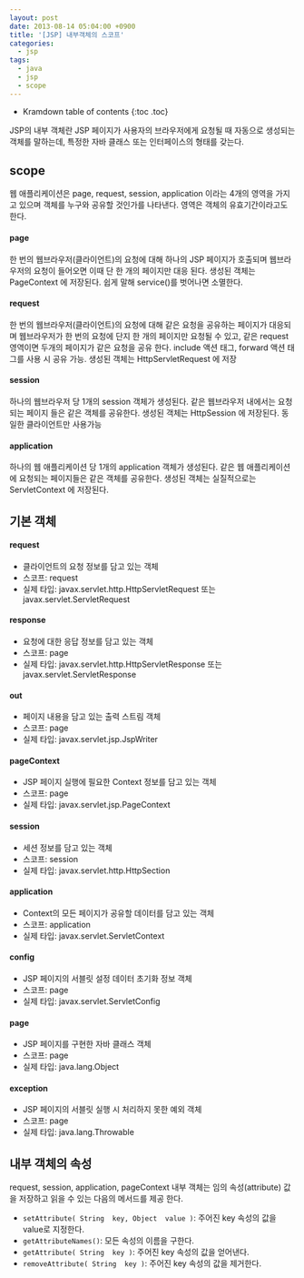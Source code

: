 ```yaml
---
layout: post
date: 2013-08-14 05:04:00 +0900
title: '[JSP] 내부객체의 스코프'
categories:
  - jsp
tags:
  - java
  - jsp
  - scope
---
```


* Kramdown table of contents
{:toc .toc}

JSP의 내부 객체란 JSP 페이지가 사용자의 브라우저에게 요청될 때 자동으로 생성되는 객체를 말하는데, 특정한 자바 클래스 또는 인터페이스의 형태를 갖는다.

## scope

웹 애플리케이션은 page, request, session, application 이라는 4개의 영역을 가지고 있으며 객체를 누구와 공유할 것인가를 나타낸다. 영역은 객체의 유효기간이라고도 한다.

#### page

한 번의 웹브라우저(클라이언트)의 요청에 대해 하나의 JSP 페이지가 호출되며 웹브라우저의 요청이 들어오면 이때 단 한 개의 페이지만 대응 된다. 생성된 객체는 PageContext 에 저장된다. 쉽게 말해 service()를 벗어나면 소멸한다.

#### request

한 번의 웹브라우저(클라이언트)의 요청에 대해 같은 요청을 공유하는 페이지가 대응되며 웹브라우저가 한 번의 요청에 단지 한 개의 페이지만 요청될 수 있고, 같은  request 영역이면 두개의 페이지가 같은 요청을 공유 한다. include 액션 태그, forward 액션 태그를 사용 시 공유 가능. 생성된 객체는 HttpServletRequest 에 저장

#### session

하나의 웹브라우저 당 1개의 session 객체가 생성된다. 같은 웹브라우저 내에서는 요청되는 페이지 들은 같은 객체를 공유한다. 생성된 객체는 HttpSession 에 저장된다. 동일한 클라이언트만 사용가능

#### application

하나의 웹 애플리케이션 당 1개의 application 객체가 생성된다. 같은 웹 애플리케이션에  요청되는 페이지들은 같은 객체를 공유한다. 생성된 객체는 실질적으로는 ServletContext 에 저장된다.

## 기본 객체

#### request

- 클라이언트의 요청 정보를 담고 있는 객체
- 스코프: request
- 실제 타입: javax.servlet.http.HttpServletRequest 또는 javax.servlet.ServletRequest

#### response

- 요청에 대한 응답 정보를 담고 있는 객체
- 스코프: page
- 실제 타입: javax.servlet.http.HttpServletResponse 또는 javax.servlet.ServletResponse

#### out

- 페이지 내용을 담고 있는 출력 스트림 객체
- 스코프: page
- 실제 타입: javax.servlet.jsp.JspWriter

#### pageContext

- JSP 페이지 실행에 필요한 Context 정보를 담고 있는 객체
- 스코프: page
- 실제 타입: javax.servlet.jsp.PageContext

#### session

- 세션 정보를 담고 있는 객체
- 스코프: session
- 실제 타입: javax.servlet.http.HttpSection

#### application

- Context의 모든 페이지가 공유할 데이터를 담고 있는 객체
- 스코프: application
- 실제 타입: javax.servlet.ServletContext

#### config

- JSP 페이지의 서블릿 설정 데이터 초기화 정보 객체
- 스코프: page
- 실제 타입: javax.servlet.ServletConfig

#### page

- JSP 페이지를 구현한 자바 클래스 객체
- 스코프: page
- 실제 타입: java.lang.Object

#### exception

- JSP 페이지의 서블릿 실행 시 처리하지 못한 예외 객체
- 스코프: page
- 실제 타입: java.lang.Throwable

## 내부 객체의 속성

request, session, application, pageContext 내부 객체는 임의 속성(attribute) 값을 저장하고 읽을 수 있는 다음의 메서드를 제공 한다.

- `setAttribute( String  key, Object  value )`: 주어진 key 속성의 값을 value로 지정한다.
- `getAttributeNames()`: 모든 속성의 이름을 구한다.
- `getAttribute( String  key )`: 주어진  key 속성의 값을 얻어낸다.
- `removeAttribute( String  key )`: 주어진  key 속성의 값을 제거한다.
